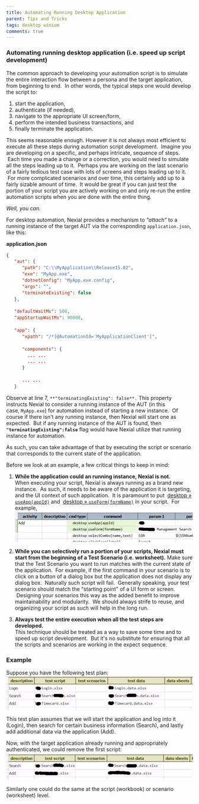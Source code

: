 ```yaml
---
title: Automating Running Desktop Application
parent: Tips and Tricks
tags: desktop winium
comments: true
---
```



### Automating running desktop application (i.e. speed up script development)
The common approach to developing your automation script is to simulate the entire interaction flow between a persona 
and the target application, from beginning to end.  In other words, the typical steps one would develop the script to:
1.  start the application,
2.  authenticate (if needed),
3.  navigate to the appropriate UI screen/form,
4.  perform the intended business transactions, and
5.  finally terminate the application.
 
This seems reasonable enough. However it is not always most efficient to execute all these steps during automation 
script development.  Imagine you are developing on a specific, and perhaps intricate, sequence of steps.  Each time 
you made a change or a correction, you would need to simulate all the steps leading up to it.  Perhaps you are 
working on the last scenario of a fairly tedious test case with lots of screens and steps leading up to it.  For more 
complicated scenarios and over time, this certainly add up to a fairly sizable amount of time.  It would be great if 
you can just test the portion of your script you are actively working on and only re-run the entire automation 
scripts when you are done with the entire thing.
 
*Well, you can.*
 
For desktop automation, Nexial provides a mechanism to *"attach"* to a running instance of the target AUT via the 
corresponding `application.json`, like this:
 
**application.json**
```json
{
   "aut": {
      "path": "C:\\MyApplication\\Release15.02",
      "exe": "MyApp.exe",
      "dotnetConfig": "MyApp.exe.config",
      "args": "",
      "terminateExisting": false
   },
 
   "defaultWaitMs": 500,
   "appStartupWaitMs": 90000,
 
   "app": {
      "xpath": "/*[@AutomationId='MyApplicationClient']",
 
      "components": {
        ... ...
        ... ...
      }

      ... ...
   }
```
 
Observe at line 7, `**"terminatingExisting": false**.` This property instructs Nexial to consider a running instance 
of the AUT (in this case, `MyApp.exe`) for automation instead of starting a new instance.  Of course if there isn't 
any running instance, then Nexial will start one as expected.  But if any running instance of the AUT is found, then 
**`"terminatingExisting":false`** flag would have Nexial utilize that running instance for automation.

As such, you can take advantage of that by executing the script or scenario that corresponds to the current state of 
the application.

Before we look at an example, a few critical things to keep in mind:
1. **While the application could an running instance, Nexial is not.**  
   When executing your script, Nexial is always running as a brand new instance.  As such, it needs to be aware of 
   the application it is targeting, and the UI context of such application.  It is paramount to put 
   [desktop &raquo; `useApp(appId)`](../commands/desktop/useApp(appId)) and 
   [desktop &raquo; `useForm(formName)`](../commands/desktop/useForm(formName)) in your script.  For example,  
   ![useapp](image/AutomatingRunningDesktopApplication_01.png)  

2. **While you can selectively run a portion of your scripts, Nexial must start from the beginning of a 
   Test Scenario (i.e. worksheet).**
   Make sure that the Test Scenario you want to run matches with the current state of the application.  For example, 
   if the first command in your scenario is to click on a button of a dialog box but the application does not display 
   any dialog box.  Naturally such script will fail.  Generally speaking, your test scenario should match the 
   "starting point" of a UI form or screen.  Designing your scenarios this way as the added benefit to improve 
   maintainability and modularity.  We should always strife to reuse, and organizing your script as such will help 
   in the long run.

3. **Always test the entire execution when all the test steps are developed.**  
   This technique should be treated as a way to save some time and to speed up script development.  But it's no 
   substitute for ensuring that all the scripts and scenarios are working in the expect sequence.


### Example
Suppose you have the following test plan:<br/>
![plan](image/AutomatingRunningDesktopApplication_02.png)

This test plan assumes that we will start the application and log into it (Login), then search for certain business 
information (Search), and lastly add additional data via the application (Add).
 
Now, with the target application already running and appropriately authenticated, we could remove the first script:<br/>
![plan2](image/AutomatingRunningDesktopApplication_03.png)

Similarly one could do the same at the script (workbook) or scenario (worksheet) level.
